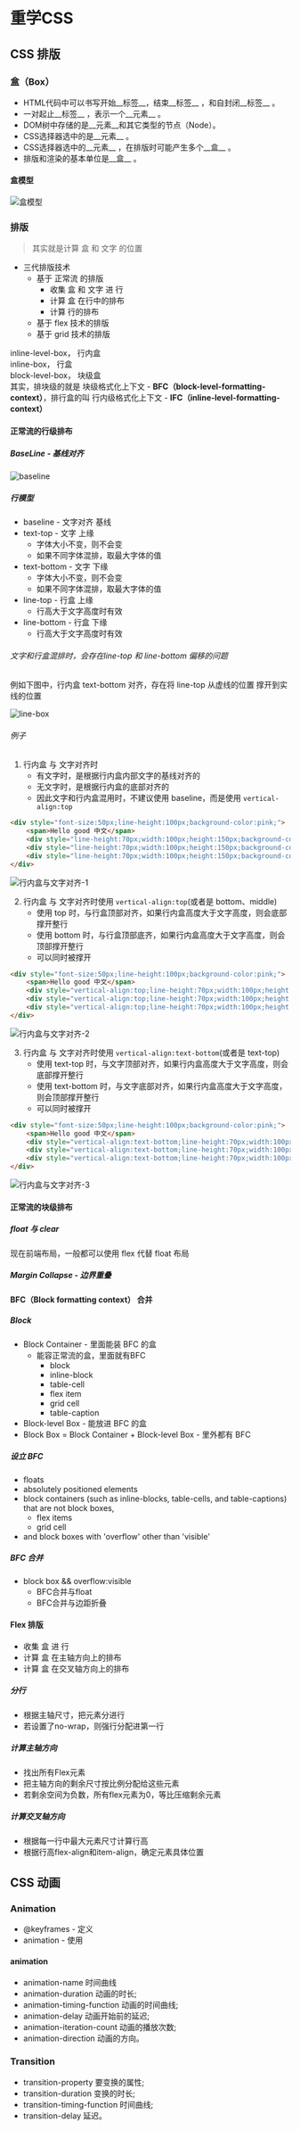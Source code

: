 # 重学CSS
## CSS 排版
### 盒（Box）
* HTML代码中可以书写开始__标签__，结束__标签__ ，和自封闭__标签__ 。
* 一对起止__标签__ ，表示一个__元素__ 。
* DOM树中存储的是__元素__和其它类型的节点（Node）。
* CSS选择器选中的是__元素__ 。
* CSS选择器选中的__元素__ ，在排版时可能产生多个__盒__ 。
* 排版和渲染的基本单位是__盒__ 。
#### 盒模型
![盒模型](./box.png)

### 排版
> 其实就是计算 盒 和 文字 的位置

* 三代排版技术
    * 基于 正常流 的排版
        * 收集 盒 和 文字 进 行
        * 计算 盒 在行中的排布
        * 计算 行的排布
    * 基于 flex 技术的排版
    * 基于 grid 技术的排版

inline-level-box， 行内盒  
inline-box， 行盒  
block-level-box， 块级盒  
其实，排块级的就是 块级格式化上下文 - **BFC（block-level-formatting-context）**，排行盒的叫 行内级格式化上下文 - **IFC（inline-level-formatting-context）**

#### 正常流的行级排布
##### BaseLine - 基线对齐
![baseline](./baseline.png)

##### 行模型
* baseline - 文字对齐 基线
* text-top - 文字 上缘
    * 字体大小不变，则不会变
    * 如果不同字体混排，取最大字体的值
* text-bottom - 文字 下缘
    * 字体大小不变，则不会变
    * 如果不同字体混排，取最大字体的值
* line-top - 行盒 上缘
    * 行高大于文字高度时有效
* line-bottom - 行盒 下缘
    * 行高大于文字高度时有效

###### 文字和行盒混排时，会存在line-top 和 line-bottom 偏移的问题
例如下图中，行内盒 text-bottom 对齐，存在将 line-top 从虚线的位置 撑开到实线的位置

![line-box](./line-box.png)

###### 例子
1. 行内盒 与 文字对齐时
    * 有文字时，是根据行内盒内部文字的基线对齐的
    * 无文字时，是根据行内盒的底部对齐的
    * 因此文字和行内盒混用时，不建议使用 baseline，而是使用 `vertical-align:top`
```html
<div style="font-size:50px;line-height:100px;background-color:pink;">
    <span>Hello good 中文</span>
    <div style="line-height:70px;width:100px;height:150px;background-color:aqua;display:inline-block;"></div>
    <div style="line-height:70px;width:100px;height:150px;background-color:aqua;display:inline-block;">b</div>
    <div style="line-height:70px;width:100px;height:150px;background-color:aqua;display:inline-block;">b <br />c</div>
</div>
```
![行内盒与文字对齐-1](./1.png)

2. 行内盒 与 文字对齐时使用 `vertical-align:top`(或者是 bottom、middle)
    * 使用 top 时，与行盒顶部对齐，如果行内盒高度大于文字高度，则会底部撑开整行
    * 使用 bottom 时，与行盒顶部底齐，如果行内盒高度大于文字高度，则会顶部撑开整行
    * 可以同时被撑开
```html
<div style="font-size:50px;line-height:100px;background-color:pink;">
    <span>Hello good 中文</span>
    <div style="vertical-align:top;line-height:70px;width:100px;height:150px;background-color:aqua;display:inline-block;"></div>
    <div style="vertical-align:top;line-height:70px;width:100px;height:150px;background-color:aqua;display:inline-block;">b</div>
    <div style="vertical-align:top;line-height:70px;width:100px;height:150px;background-color:aqua;display:inline-block;">b <br />c</div>
</div>
```
![行内盒与文字对齐-2](./2.png)

3. 行内盒 与 文字对齐时使用 `vertical-align:text-bottom`(或者是 text-top)
    * 使用 text-top 时，与文字顶部对齐，如果行内盒高度大于文字高度，则会底部撑开整行
    * 使用 text-bottom 时，与文字底部对齐，如果行内盒高度大于文字高度，则会顶部撑开整行
    * 可以同时被撑开
```html
<div style="font-size:50px;line-height:100px;background-color:pink;">
    <span>Hello good 中文</span>
    <div style="vertical-align:text-bottom;line-height:70px;width:100px;height:150px;background-color:aqua;display:inline-block;"></div>
    <div style="vertical-align:text-bottom;line-height:70px;width:100px;height:150px;background-color:aqua;display:inline-block;">b</div>
    <div style="vertical-align:text-bottom;line-height:70px;width:100px;height:150px;background-color:aqua;display:inline-block;">b <br />c</div>
</div>
```
![行内盒与文字对齐-3](./3.png)

#### 正常流的块级排布
##### float 与 clear
现在前端布局，一般都可以使用 flex 代替 float 布局
##### Margin Collapse - 边界重叠


#### BFC（Block formatting context） 合并
##### Block
* Block Container - 里面能装 BFC 的盒
    * 能容正常流的盒，里面就有BFC
        * block
        * inline-block
        * table-cell
        * flex item
        * grid cell
        * table-caption 
* Block-level Box - 能放进 BFC 的盒
* Block Box = Block Container + Block-level Box - 里外都有 BFC

##### 设立 BFC
* floats
* absolutely positioned elements
* block containers (such as inline-blocks, table-cells, and table-captions) that are not block boxes,
    * flex items 
    * grid cell
* and block boxes with 'overflow' other than 'visible'
##### BFC 合并
* block box && overflow:visible 
    * BFC合并与float
    * BFC合并与边距折叠


#### Flex 排版
* 收集 盒 进 行
* 计算 盒 在主轴方向上的排布
* 计算 盒 在交叉轴方向上的排布

##### 分行
* 根据主轴尺寸，把元素分进行
* 若设置了no-wrap，则强行分配进第一行
#####  计算主轴方向
* 找出所有Flex元素
* 把主轴方向的剩余尺寸按比例分配给这些元素
* 若剩余空间为负数，所有flex元素为0，等比压缩剩余元素

##### 计算交叉轴方向
* 根据每一行中最大元素尺寸计算行高 
* 根据行高flex-align和item-align，确定元素具体位置


## CSS 动画
### Animation
* @keyframes - 定义
* animation - 使用

#### animation 
* animation-name 时间曲线
* animation-duration 动画的时长;
* animation-timing-function 动画的时间曲线; 
* animation-delay 动画开始前的延迟;
* animation-iteration-count 动画的播放次数; 
* animation-direction 动画的方向。


### Transition
* transition-property 要变换的属性;
* transition-duration 变换的时长;
* transition-timing-function 时间曲线; 
* transition-delay 延迟。

